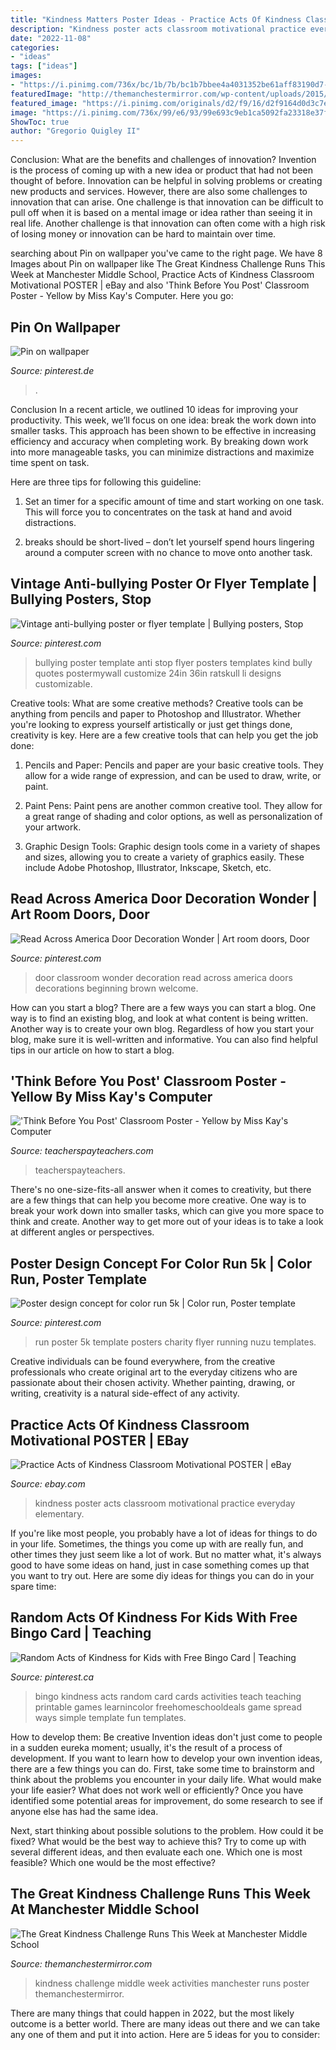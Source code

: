 ```yaml
---
title: "Kindness Matters Poster Ideas - Practice Acts Of Kindness Classroom Motivational Poster"
description: "Kindness poster acts classroom motivational practice everyday elementary"
date: "2022-11-08"
categories:
- "ideas"
tags: ["ideas"]
images:
- "https://i.pinimg.com/736x/bc/1b/7b/bc1b7bbee4a4031352be61aff83190d7--running-posters-graphic-designers.jpg"
featuredImage: "http://themanchestermirror.com/wp-content/uploads/2015/02/Kindness-Challenge-Poster.jpg"
featured_image: "https://i.pinimg.com/originals/d2/f9/16/d2f9164d0d3c7e052ef8a2e827d94913.jpg"
image: "https://i.pinimg.com/736x/99/e6/93/99e693c9eb1ca5092fa23318e37f0f9e.jpg"
ShowToc: true
author: "Gregorio Quigley II"
---
```



Conclusion: What are the benefits and challenges of innovation?
Invention is the process of coming up with a new idea or product that had not been thought of before. Innovation can be helpful in solving problems or creating new products and services. However, there are also some challenges to innovation that can arise. One challenge is that innovation can be difficult to pull off when it is based on a mental image or idea rather than seeing it in real life. Another challenge is that innovation can often come with a high risk of losing money or innovation can be hard to maintain over time.

	

		
searching about Pin on wallpaper you've came to the right page. We have 8 Images about Pin on wallpaper like The Great Kindness Challenge Runs This Week at Manchester Middle School, Practice Acts of Kindness Classroom Motivational POSTER | eBay and also &#039;Think Before You Post&#039; Classroom Poster - Yellow by Miss Kay&#039;s Computer. Here you go:
		
    
## Pin On Wallpaper

<img loading=lazy src="https://i.pinimg.com/736x/9d/bc/3e/9dbc3e9973db7d5fd0bcb020ac0d3439.jpg" onerror="this.onerror=null;this.src='https://tse4.mm.bing.net/th?id=OIP.PprcqqspCk5utsh196G4fwHaKn&amp;pid=15.1';" alt="Pin on wallpaper">

_Source: pinterest.de_

>. 

	

Conclusion
In a recent article, we outlined 10 ideas for improving your productivity. This week, we’ll focus on one idea: break the work down into smaller tasks.
This approach has been shown to be effective in increasing efficiency and accuracy when completing work. By breaking down work into more manageable tasks, you can minimize distractions and maximize time spent on task.

Here are three tips for following this guideline:

1) Set an timer for a specific amount of time and start working on one task. This will force you to concentrates on the task at hand and avoid distractions.

2) breaks should be short-lived – don’t let yourself spend hours lingering around a computer screen with no chance to move onto another task.

    
## Vintage Anti-bullying Poster Or Flyer Template | Bullying Posters, Stop

<img loading=lazy src="https://i.pinimg.com/736x/99/e6/93/99e693c9eb1ca5092fa23318e37f0f9e.jpg" onerror="this.onerror=null;this.src='https://tse3.mm.bing.net/th?id=OIP.KpA5niKtIUA7WwUclGOmrwHaLH&amp;pid=15.1';" alt="Vintage anti-bullying poster or flyer template | Bullying posters, Stop">

_Source: pinterest.com_

>bullying poster template anti stop flyer posters templates kind bully quotes postermywall customize 24in 36in ratskull li designs customizable. 

	

Creative tools: What are some creative methods?
Creative tools can be anything from pencils and paper to Photoshop and Illustrator. Whether you're looking to express yourself artistically or just get things done, creativity is key. Here are a few creative tools that can help you get the job done:
1. Pencils and Paper: Pencils and paper are your basic creative tools. They allow for a wide range of expression, and can be used to draw, write, or paint.

2. Paint Pens: Paint pens are another common creative tool. They allow for a great range of shading and color options, as well as personalization of your artwork.

3. Graphic Design Tools: Graphic design tools come in a variety of shapes and sizes, allowing you to create a variety of graphics easily. These include Adobe Photoshop, Illustrator, Inkscape, Sketch, etc.

    
## Read Across America Door Decoration Wonder | Art Room Doors, Door

<img loading=lazy src="https://i.pinimg.com/originals/d2/f9/16/d2f9164d0d3c7e052ef8a2e827d94913.jpg" onerror="this.onerror=null;this.src='https://tse2.mm.bing.net/th?id=OIP.WXCaZCiCZr1gVL9Fv-DIegHaJ4&amp;pid=15.1';" alt="Read Across America Door Decoration Wonder | Art room doors, Door">

_Source: pinterest.com_

>door classroom wonder decoration read across america doors decorations beginning brown welcome. 

	

How can you start a blog?
There are a few ways you can start a blog. One way is to find an existing blog, and look at what content is being written. Another way is to create your own blog. Regardless of how you start your blog, make sure it is well-written and informative. You can also find helpful tips in our article on how to start a blog.

    
## &#039;Think Before You Post&#039; Classroom Poster - Yellow By Miss Kay&#039;s Computer

<img loading=lazy src="https://ecdn.teacherspayteachers.com/thumbitem/Think-Before-You-Post-Classroom-Poster-Yellow-1564943406/original-845499-1.jpg" onerror="this.onerror=null;this.src='https://tse4.mm.bing.net/th?id=OIP.xcUxiR7KZm9kiqh22T5TTwAAAA&amp;pid=15.1';" alt="&#039;Think Before You Post&#039; Classroom Poster - Yellow by Miss Kay&#039;s Computer">

_Source: teacherspayteachers.com_

>teacherspayteachers. 

	

There's no one-size-fits-all answer when it comes to creativity, but there are a few things that can help you become more creative. One way is to break your work down into smaller tasks, which can give you more space to think and create. Another way to get more out of your ideas is to take a look at different angles or perspectives.

    
## Poster Design Concept For Color Run 5k | Color Run, Poster Template

<img loading=lazy src="https://i.pinimg.com/736x/bc/1b/7b/bc1b7bbee4a4031352be61aff83190d7--running-posters-graphic-designers.jpg" onerror="this.onerror=null;this.src='https://tse3.mm.bing.net/th?id=OIP.G3K2e2aQBwt-__ASgSE1JAHaLW&amp;pid=15.1';" alt="Poster design concept for color run 5k | Color run, Poster template">

_Source: pinterest.com_

>run poster 5k template posters charity flyer running nuzu templates. 

	

Creative individuals can be found everywhere, from the creative professionals who create original art to the everyday citizens who are passionate about their chosen activity. Whether painting, drawing, or writing, creativity is a natural side-effect of any activity.

    
## Practice Acts Of Kindness Classroom Motivational POSTER | EBay

<img loading=lazy src="http://i.ebayimg.com/images/i/150543873655-0-1/s-l1000.jpg" onerror="this.onerror=null;this.src='https://tse4.mm.bing.net/th?id=OIP.G-2sF3yeOd6J6cV1qfcIiQHaK9&amp;pid=15.1';" alt="Practice Acts of Kindness Classroom Motivational POSTER | eBay">

_Source: ebay.com_

>kindness poster acts classroom motivational practice everyday elementary. 

	

If you're like most people, you probably have a lot of ideas for things to do in your life. Sometimes, the things you come up with are really fun, and other times they just seem like a lot of work. But no matter what, it's always good to have some ideas on hand, just in case something comes up that you want to try out. Here are some diy ideas for things you can do in your spare time: 

    
## Random Acts Of Kindness For Kids With Free Bingo Card | Teaching

<img loading=lazy src="https://i.pinimg.com/736x/57/08/30/570830623f7c6c37057c3b2262741dff.jpg" onerror="this.onerror=null;this.src='https://tse4.mm.bing.net/th?id=OIP.ghePZdritr-T2eP411r1CwHaMK&amp;pid=15.1';" alt="Random Acts of Kindness for Kids with Free Bingo Card | Teaching">

_Source: pinterest.ca_

>bingo kindness acts random card cards activities teach teaching printable games learnincolor freehomeschooldeals game spread ways simple template fun templates. 

	

How to develop them: Be creative
Invention ideas don't just come to people in a sudden eureka moment; usually, it's the result of a process of development. If you want to learn how to develop your own invention ideas, there are a few things you can do. 
First, take some time to brainstorm and think about the problems you encounter in your daily life. What would make your life easier? What does not work well or efficiently? Once you have identified some potential areas for improvement, do some research to see if anyone else has had the same idea. 

Next, start thinking about possible solutions to the problem. How could it be fixed? What would be the best way to achieve this? Try to come up with several different ideas, and then evaluate each one. Which one is most feasible? Which one would be the most effective?

    
## The Great Kindness Challenge Runs This Week At Manchester Middle School

<img loading=lazy src="http://themanchestermirror.com/wp-content/uploads/2015/02/Kindness-Challenge-Poster.jpg" onerror="this.onerror=null;this.src='https://tse4.mm.bing.net/th?id=OIP.HBMiW7k-eiMG5iLqBs0DTwHaLH&amp;pid=15.1';" alt="The Great Kindness Challenge Runs This Week at Manchester Middle School">

_Source: themanchestermirror.com_

>kindness challenge middle week activities manchester runs poster themanchestermirror. 

	

There are many things that could happen in 2022, but the most likely outcome is a better world. There are many ideas out there and we can take any one of them and put it into action. Here are 5 ideas for you to consider: 

